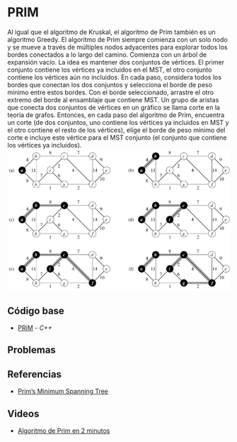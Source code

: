 # PRIM
Al igual que el algoritmo de Kruskal, el algoritmo de Prim también es un algoritmo Greedy. El algoritmo de Prim siempre comienza con un solo nodo y se mueve
a través de múltiples nodos adyacentes para explorar todos los bordes conectados a lo largo del camino. Comienza con un árbol de expansión vacío. La idea es
mantener dos conjuntos de vértices. El primer conjunto contiene los vértices ya incluidos en el MST, el otro conjunto contiene los vértices aún no incluidos.
En cada paso, considera todos los bordes que conectan los dos conjuntos y selecciona el borde de peso mínimo entre estos bordes. Con el borde seleccionado,
arrastre el otro extremo del borde al ensamblaje que contiene MST. Un grupo de aristas que conecta dos conjuntos de vértices en un gráfico se llama corte en
la teoría de grafos. Entonces, en cada paso del algoritmo de Prim, encuentra un corte (de dos conjuntos, uno contiene los vértices ya incluidos en MST y el
otro contiene el resto de los vértices), elige el borde de peso mínimo del corte e incluye este vértice para el MST conjunto 
(el conjunto que contiene los vértices ya incluidos).
![PRIM](https://raw.githubusercontent.com/xibsked/menka/master/books/design-analysis-of-algorithm/706a6a0a86851e378f23c49a3464baf41.png)
## Código base
-  [PRiM](prim.cpp) - _C++_

## Problemas



## Referencias 
-  [Prim’s Minimum Spanning Tree ](https://www.geeksforgeeks.org/prims-minimum-spanning-tree-mst-greedy-algo-5/)
## Videos
-  [Algoritmo de Prim en 2 minutos](https://www.youtube.com/watch?v=cplfcGZmX7I)
